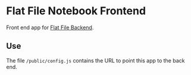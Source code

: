 # Flat File Notebook Frontend

Front end app for [Flat File Backend](https://github.com/wilsocr88/FlatFileStorage).

## Use

The file `/public/config.js` contains the URL to point this app to the back end.
